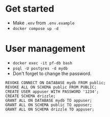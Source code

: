 # Get started

- Make `.env` from `.env.example`
- `docker compose up -d`

# User management

- `docker exec -it pf-db bash`
- `psql -U postgres -d mydb`
- Don't forget to change the password.

```
REVOKE CONNECT ON DATABASE mydb FROM public;
REVOKE ALL ON SCHEMA public FROM PUBLIC;
CREATE USER appuser WITH PASSWORD '1234';
CREATE SCHEMA drizzle;
GRANT ALL ON DATABASE mydb TO appuser;
GRANT ALL ON SCHEMA public TO appuser;
GRANT ALL ON SCHEMA drizzle TO appuser;
```